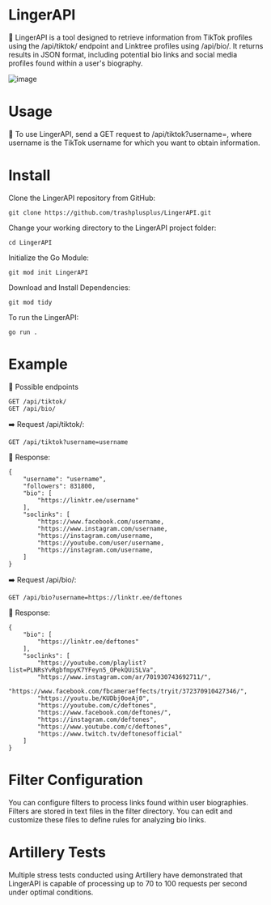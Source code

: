 # LingerAPI
🔗 LingerAPI is a tool designed to retrieve information from TikTok profiles using the /api/tiktok/ endpoint and Linktree profiles using /api/bio/. It returns results in JSON format, including potential bio links and social media profiles found within a user's biography.

![image](https://github.com/trashplusplus/LingerAPI/assets/19663951/2ba39fdc-f0ff-457f-a514-2bdc60a18415)


# Usage
🔗 To use LingerAPI, send a GET request to /api/tiktok?username=, where username is the TikTok username for which you want to obtain information.

# Install

Clone the LingerAPI repository from GitHub:
```
git clone https://github.com/trashplusplus/LingerAPI.git
```
Change your working directory to the LingerAPI project folder:
```
cd LingerAPI
```
Initialize the Go Module:
```
git mod init LingerAPI
```
Download and Install Dependencies:
```
git mod tidy
```
To run the LingerAPI:
```
go run .
```

# Example

🔗 Possible endpoints
```
GET /api/tiktok/
GET /api/bio/
```


➡️ Request /api/tiktok/:

```
GET /api/tiktok?username=username
```

📃 Response:
```
{
    "username": "username",
    "followers": 831800,
    "bio": [
        "https://linktr.ee/username"
    ],
    "soclinks": [
        "https://www.facebook.com/username,
        "https://www.instagram.com/username,
        "https://instagram.com/username,
        "https://youtube.com/user/username,
        "https://instagram.com/username,
    ]
}
```
➡️ Request /api/bio/:
```
GET /api/bio?username=https://linktr.ee/deftones
```
📃 Response:
```
{
    "bio": [
        "https://linktr.ee/deftones"
    ],
    "soclinks": [
        "https://youtube.com/playlist?list=PLNRsYvRgbfmpyK7YFeyn5_OPekQUiSLVa",
        "https://www.instagram.com/ar/701930743692711/",
        "https://www.facebook.com/fbcameraeffects/tryit/372370910427346/",
        "https://youtu.be/KUDbj0oeAj0",
        "https://youtube.com/c/deftones",
        "https://www.facebook.com/deftones/",
        "https://instagram.com/deftones",
        "https://www.youtube.com/c/deftones",
        "https://www.twitch.tv/deftonesofficial"
    ]
}
```

# Filter Configuration
You can configure filters to process links found within user biographies. Filters are stored in text files in the filter directory. You can edit and customize these files to define rules for analyzing bio links.

# Artillery Tests
Multiple stress tests conducted using Artillery have demonstrated that LingerAPI is capable of processing up to 70 to 100 requests per second under optimal conditions.
